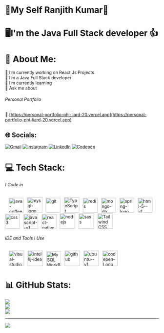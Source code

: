# 👋My Self Ranjith Kumar🙂
# 🖥I'm the Java Full Stack developer 👍
# 💫 About Me:
🔭 I’m currently working on React Js Projects<br>🤝 I’m a Java Full Stack developer<br>🌱 I’m currently learning<br>💬 Ask me about
###### Personal Portfolio
 🔗 [https://personal-portfolio-phi-liard-20.vercel.app](https://personal-portfolio-phi-liard-20.vercel.app)
 
## 🌐 Socials:
[![Gmail](https://img.shields.io/badge/Gmail-D14836?style=for-the-badge&logo=gmail&logoColor=white)](mailto:ranjith.dev.00@gmail.com) [![Instagram](https://img.shields.io/badge/Instagram-E4405F?style=for-the-badge&logo=instagram&logoColor=white)](https://instagram.com/ranjith_kumar__v) [![LinkedIn](https://img.shields.io/badge/LinkedIn-0077B5?style=for-the-badge&logo=linkedin&logoColor=white)](https://linkedin.com/in/ranjith-kumar-9838a5274) [![Codepen](https://img.shields.io/badge/Codepen-000000?style=for-the-badge&logo=codepen&logoColor=white)](https://codepen.io/ranjith-kumar-the-sasster) 

# 💻 Tech Stack:
###### I Code in 
&nbsp;&nbsp;&nbsp;<img width="48" height="48" src="https://img.icons8.com/color/48/java-coffee-cup-logo--v1.png" alt="java-coffee-cup-logo--v1"/>&nbsp;&nbsp;&nbsp;<img width="50" height="50" src="https://img.icons8.com/fluency/50/mysql-logo.png" alt="mysql-logo"/>&nbsp;&nbsp;&nbsp;<img width="48" height="48" src="https://img.icons8.com/color/48/git.png" alt="git"/>&nbsp;&nbsp;&nbsp;<img width="50" height="50" src="https://img.icons8.com/color/50/typescript.png" alt="TypeScript"/>&nbsp;&nbsp;&nbsp;<img width="48" height="48" src="https://img.icons8.com/color/48/redis--v1.png" alt="redis"/>&nbsp;&nbsp;&nbsp;<img width="48" height="48" src="https://img.icons8.com/color/48/mongo-db.png" alt="mongo-db"/>&nbsp;&nbsp;&nbsp;<img width="48" height="48" src="https://img.icons8.com/color/48/spring-logo.png" alt="spring-logo"/>&nbsp;&nbsp;&nbsp;<img width="48" height="48" src="https://img.icons8.com/color/48/html-5--v1.png" alt="html-5--v1"/>&nbsp;&nbsp;&nbsp;<img width="48" height="48" src="https://img.icons8.com/fluency/48/css3.png" alt="css3"/>&nbsp;&nbsp;&nbsp;<img width="48" height="48" src="https://img.icons8.com/color/48/javascript--v1.png" alt="javascript--v1"/>&nbsp;&nbsp;&nbsp;<img width="48" height="48" src="https://img.icons8.com/color/48/react-native.png" alt="react-native"/>&nbsp;&nbsp;&nbsp;<img width="50" height="50" src="https://img.icons8.com/color/50/nodejs.png" alt="nodejs"/>&nbsp;&nbsp;&nbsp;<img width="50" height="50" src="https://img.icons8.com/color/50/sass.png" alt="sass"/>&nbsp;&nbsp;&nbsp;<img width="50" height="50" src="https://img.icons8.com/color/50/tailwindcss.png" alt="Tailwind CSS
"/>
###### IDE and Tools I Use 
&nbsp;&nbsp;&nbsp;<img width="50" height="50" src="https://img.icons8.com/color/50/visual-studio-code-2019.png" alt="visual-studio-code-2019"/>&nbsp;&nbsp;&nbsp;<img width="50" height="50" src="https://img.icons8.com/color/50/intellij-idea.png" alt="intellij-idea"/>&nbsp;&nbsp;&nbsp;<img width="48" height="48" src="https://img.icons8.com/external-those-icons-flat-those-icons/48/external-MySQL-programming-and-development-those-icons-flat-those-icons.png" alt="MySQL WorkBench"/>&nbsp;&nbsp;&nbsp;<img width="50" height="50" src="https://img.icons8.com/fluency/50/github.png" alt="github"/>&nbsp;&nbsp;&nbsp;<img width="50" height="50" src="https://img.icons8.com/color/50/ubuntu--v1.png" alt="ubuntu--v1"/>&nbsp;&nbsp;&nbsp;<img width="50" height="50" src="https://img.icons8.com/ios/50/codepen.png" alt="codepen-Logo"/>&nbsp;&nbsp;&nbsp;
# 📊 GitHub Stats:
![](https://github-readme-stats.vercel.app/api?username=Ranjithv88&theme=dark&hide_border=false&include_all_commits=false&count_private=false)<br/>
![](https://github-readme-streak-stats.herokuapp.com/?user=Ranjithv88&theme=dark&hide_border=false)<br/>
![](https://github-readme-stats.vercel.app/api/top-langs/?username=Ranjithv88&theme=dark&hide_border=false&include_all_commits=false&count_private=false&layout=compact)

---
[![](https://visitcount.itsvg.in/api?id=Ranjithv88&icon=0&color=0)](https://visitcount.itsvg.in)

<!-- Proudly created with GPRM ( https://gprm.itsvg.in ) -->

